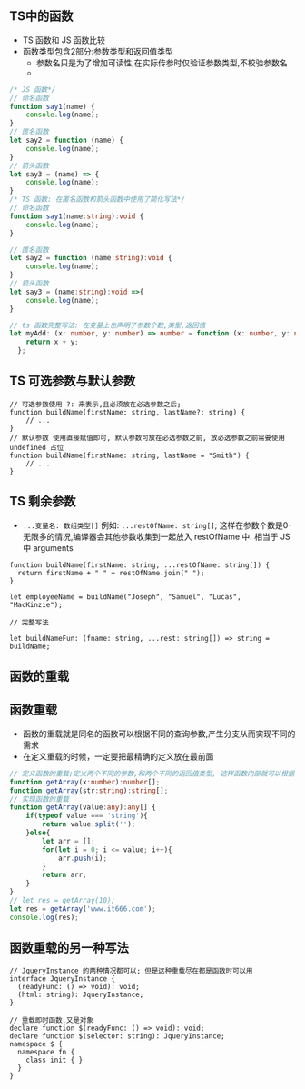 ## TS中的函数

- TS 函数和 JS 函数比较
- 函数类型包含2部分:参数类型和返回值类型
  - 参数名只是为了增加可读性,在实际传参时仅验证参数类型,不校验参数名
  - 


```typescript
/* JS 函数*/
// 命名函数
function say1(name) {
    console.log(name);
}
// 匿名函数
let say2 = function (name) {
    console.log(name);
}
// 箭头函数
let say3 = (name) => {
    console.log(name);
}
/* TS 函数: 在匿名函数和箭头函数中使用了简化写法*/
// 命名函数
function say1(name:string):void {
    console.log(name);
}

// 匿名函数
let say2 = function (name:string):void {
    console.log(name);
}
// 箭头函数
let say3 = (name:string):void =>{
    console.log(name);
}

// ts 函数完整写法: 在变量上也声明了参数个数,类型,返回值
let myAdd: (x: number, y: number) => number = function (x: number, y: number): number {
    return x + y;
  };
```



## TS 可选参数与默认参数



```tsx
// 可选参数使用 ?: 来表示,且必须放在必选参数之后;
function buildName(firstName: string, lastName?: string) {
    // ...
}
// 默认参数 使用直接赋值即可, 默认参数可放在必选参数之前, 放必选参数之前需要使用 undefined 占位
function buildName(firstName: string, lastName = "Smith") {
    // ...
}
```



##  TS 剩余参数

- `...变量名: 数组类型[]` 例如: `...restOfName: string[]`; 这样在参数个数是0-无限多的情况,编译器会其他参数收集到一起放入 restOfName 中. 相当于 JS 中 arguments

```tsx
function buildName(firstName: string, ...restOfName: string[]) {
  return firstName + " " + restOfName.join(" ");
}

let employeeName = buildName("Joseph", "Samuel", "Lucas", "MacKinzie");

// 完整写法

let buildNameFun: (fname: string, ...rest: string[]) => string = buildName;
```







## 函数的重载



## 函数重载

- 函数的重载就是同名的函数可以根据不同的查询参数,产生分支从而实现不同的需求
- 在定义重载的时候，一定要把最精确的定义放在最前面

```typescript
// 定义函数的重载;定义两个不同的参数,和两个不同的返回值类型, 这样函数内部就可以根据不同的情况返回不同类型的数据,编译器又不会报错
function getArray(x:number):number[];
function getArray(str:string):string[];
// 实现函数的重载
function getArray(value:any):any[] {
    if(typeof value === 'string'){
        return value.split('');
    }else{
        let arr = [];
        for(let i = 0; i <= value; i++){
            arr.push(i);
        }
        return arr;
    }
}
// let res = getArray(10);
let res = getArray('www.it666.com');
console.log(res);
```

## 函数重载的另一种写法

```tsx
// JqueryInstance 的两种情况都可以; 但是这种重载尽在都是函数时可以用
interface JqueryInstance {
  (readyFunc: () => void): void;
  (html: string): JqueryInstance;
}

// 重载即时函数,又是对象
declare function $(readyFunc: () => void): void;
declare function $(selector: string): JqueryInstance;
namespace $ {
  namespace fn {
    class init { }
  }
}
```



